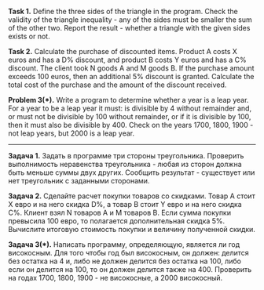 **Task 1.**
Define the three sides of the triangle in the program.
Check the validity of the triangle inequality - any of the sides must be smaller
the sum of the other two.
Report the result - whether a triangle with the given sides exists or not.

**Task 2.**
Calculate the purchase of discounted items.
Product A costs X euros and has a D% discount, and product B costs Y euros and has a C% discount.
The client took N goods A and M goods B.
If the purchase amount exceeds 100 euros, then an additional 5% discount is granted.
Calculate the total cost of the purchase and the amount of the discount received.

**Problem 3(*).**
Write a program to determine whether a year is a leap year.
For a year to be a leap year it must:
is divisible by 4 without remainder and, or must not be divisible by 100 without remainder,
or if it is divisible by 100, then it must also be divisible by 400.
Check on the years 1700, 1800, 1900 - not leap years, but 2000 is a leap year.

-----------------------------------------------------

**Задача 1.**
Задать в программе три стороны треугольника.
Проверить выполнимость неравенства треугольника - любая из сторон должна быть меньше
суммы двух других.
Сообщить результат - существует или нет треугольник с заданными сторонами.

**Задача 2.**
Сделайте расчет покупки товаров со скидками.
Товар А стоит X евро и на него скидка D%, а товар B стоит Y евро и на него скидка С%.
Клиент взял N товаров A и M товаров B.
Если сумма покупки превысила 100 евро, то полагается дополнительная скидка 5%.
Вычислите итоговую стоимость покупки и величину полученной скидки.

**Задача 3(*).**
Написать программу, определяющую, является ли год високосным.
Для того чтобы год был високосным, он должен:
делится без остатка на 4 и, либо не должен делится без остатка на 100,
либо если он делится на 100, то он должен делится также на 400.
Проверить на годах 1700, 1800, 1900 - не високосные, а 2000 високосный. 


